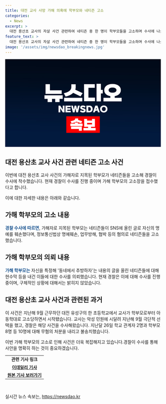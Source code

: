 ```yaml
---
title: 대전 교사 사망 가해 의혹에 학부모와 네티즌 고소
categories:
  - News
excerpt: >
  대전 용산초 교사의 자살 사건 관련하여 네티즌 중 한 명이 학부모들을 고소하며 수사에 나섰다. 학부모는 SNS에 자신을 특정하고 협박성 글을 올려 경찰 수사를 요청했다. 교사는 악성 민원으로 고통받다 지난해 자살한 사건으로, 경찰은 학부모 8명과 학교 관계자 2명 등 10명에 대해 무혐의 처분을 내렸다. 현재 경찰은 고소장을 접수하고 수사 중이지만 구체적인 상황은 알려지지 않았다. A씨의 행동은 논란을 더해가는 상황에서 또 다른 분위기를 만들어냈다. (150자)
feature_text: >
  대전 용산초 교사의 자살 사건 관련하여 네티즌 중 한 명이 학부모들을 고소하며 수사에 나섰다. 학부모는 SNS에 자신을 특정하고 협박성 글을 올려 경찰 수사를 요청했다. 교사는 악성 민원으로 고통받다 지난해 자살한 사건으로, 경찰은 학부모 8명과 학교 관계자 2명 등 10명에 대해 무혐의 처분을 내렸다. 현재 경찰은 고소장을 접수하고 수사 중이지만 구체적인 상황은 알려지지 않았다. A씨의 행동은 논란을 더해가는 상황에서 또 다른 분위기를 만들어냈다. (150자)
image: '/assets/img/newsdao_breakingnews.jpg'
---
```


<p><img src="/assets/img/newsdao_breakingnews.jpg" alt="koreaapp 속보" /></p>

<h2 data-ke-size="size26">대전 용산초 교사 사건 관련 네티즌 고소 사건</h2>

<p>이번에 대전 용산초 교사 사건의 가해자로 지목된 학부모가 네티즌들을 고소해 경찰이 수사에 착수했습니다. 현재 경찰이 수사를 진행 중이며 가해 학부모의 고소장을 접수했다고 합니다.</p>

<p data-ke-size="size16">이에 대한 자세한 내용은 아래와 같습니다.</p>

<h2 data-ke-size="size24">가해 학부모의 고소 내용</h2>

<p><b><span style="color: #1a5490;">경찰 수사에 따르면</span></b>, 가해자로 지목된 학부모는 네티즌들이 SNS에 올린 글로 자신의 명예를 훼손했다며, 정보통신법상 명예훼손, 업무방해, 협박 등의 혐의로 네티즌들을 고소했습니다.</p>

<h2 data-ke-size="size24">가해 학부모의 의뢰 내용</h2>

<p><b><span style="color: #1a5490;">가해 학부모는</span></b> 자신을 특정해 '동네에서 추방하자'는 내용의 글을 올린 네티즌들에 대해 현수막 등을 내건 이들에 대한 수사를 의뢰했습니다. 현재 경찰은 이에 대해 수사를 진행 중이며, 구체적인 상황에 대해서는 밝히지 않았습니다.</p>

<h2 data-ke-size="size24">대전 용산초 교사 사건과 관련된 과거</h2>

<p>이 사건은 지난해 9월 근무하던 대전 유성구의 한 초등학교에서 교사가 학부모로부터 아동학대로 고소당하면서 시작됐습니다. 교사는 악성 민원에 시달려 지난해 9월 극단적 선택을 했고, 경찰은 해당 사건을 수사해왔습니다. 지난달 26일 학교 관계자 2명과 학부모 8명 등 10명에 대해 무혐의 처분을 내리고 불송치했습니다.</p>

<p>이번 가해 학부모의 고소로 인해 사건은 더욱 복잡해지고 있습니다.경찰이 수사를 통해 사안을 명확히 하는 것이 중요하겠습니다.</p>

<table>
  <tr>
    <td style="text-align: center; height: 17px;"><b>관련 기사 링크</b></td>
  </tr>
  <tr>
    <td style="text-align: center; height: 17px;"><a href="https://www.edaily.co.kr/news/read?newsId=01590246628909112&mediaCodeNo=257"><b>이데일리 기사</b></a></td>
  </tr>
  <tr>
    <td style="text-align: center; height: 17px;"><a href="https://www.edaily.co.kr/news/read?newsId=01590246628909112&mediaCodeNo=257"><b>원본 기사 보러가기</b></a></td>
  </tr>
</table>

<p data-ke-size="size16">&nbsp;</p>
실시간 뉴스 속보는, <a href="https://newsdao.kr" rel="dofollow">https://newsdao.kr</a>


